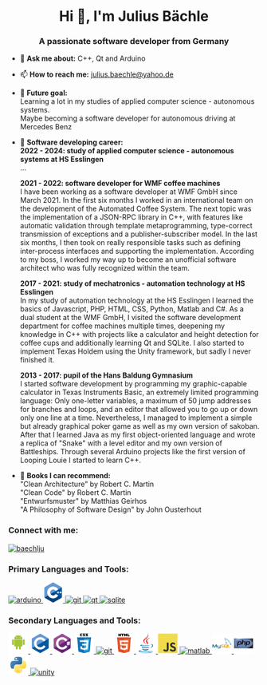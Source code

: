 <h1 align="center">Hi 👋, I'm Julius Bächle</h1>
<h3 align="center">A passionate software developer from Germany</h3>

- 💬 **Ask me about:** C++, Qt and Arduino

- 📫 **How to reach me:** julius.baechle@yahoo.de

- 🔭 **Future goal:**  
  Learning a lot in my studies of applied computer science - autonomous systems.  
  Maybe becoming a software developer for autonomous driving at Mercedes Benz

- 📄 **Software developing career:**  
  **2022 - 2024: study of applied computer science - autonomous systems at HS Esslingen**  
  ...

  **2021 - 2022: software developer for WMF coffee machines**  
  I have been working as a software developer at WMF GmbH since March 2021. In the first six months I worked in an international team 
  on the development of the Automated Coffee System. The next topic was the implementation of a JSON-RPC library in C++, with features 
  like automatic validation through template metaprogramming, type-correct transmission of exceptions and a publisher-subscriber model. 
  In the last six months, I then took on really responsible tasks such as defining inter-process interfaces and supporting the implementation.
  According to my boss, I worked my way up to become an unofficial software architect who was fully recognized within the team.
  
  **2017 - 2021: study of mechatronics - automation technology at HS Esslingen**  
  In my study of automation technology at the HS Esslingen I learned the basics of Javascript, PHP, HTML, CSS, Python, Matlab and C#. 
  As a dual student at the WMF GmbH, I visited the software development department for coffee machines multiple times, deepening my 
  knowledge in C++ with projects like a calculator and height detection for coffee cups and additionally learning Qt and SQLite. 
  I also started to implement Texas Holdem using the Unity framework, but sadly I never finished it.
  
  **2013 - 2017: pupil of the Hans Baldung Gymnasium**  
  I started software development by programming my graphic-capable calculator in Texas Instruments Basic, an extremely limited programming language:
  Only one-letter variables, a maximum of 50 jump addresses for branches and loops, and an editor that allowed you to go up or down only one 
  line at a time. Nevertheless, I managed to implement a simple but already graphical poker game as well as my own version of sakoban. After that
  I learned Java as my first object-oriented language and wrote a replica of "Snake" with a level editor and my own version of Battleships. Through 
  several Arduino projects like the first version of Looping Louie I started to learn C++.

- 📘 **Books I can recommend:**  
  "Clean Architecture" by Robert C. Martin  
  "Clean Code" by Robert C. Martin  
  "Entwurfsmuster" by Matthias Geirhos  
  "A Philosophy of Software Design" by John Ousterhout  

<h3 align="left">Connect with me:</h3>
<p align="left">
<a href="https://stackoverflow.com/users/11227559" target="blank"><img align="center" src="https://raw.githubusercontent.com/rahuldkjain/github-profile-readme-generator/master/src/images/icons/Social/stack-overflow.svg" alt="baechlju" height="30" width="40" /></a>
</p>

<h3 align="left">Primary Languages and Tools:</h3>
<p align="left"> 
<a href="https://www.arduino.cc/" target="_blank" rel="noreferrer"> <img src="https://cdn.worldvectorlogo.com/logos/arduino-1.svg" alt="arduino" width="40" height="40"/> </a> 
<a href="https://www.w3schools.com/cpp/" target="_blank" rel="noreferrer"> <img src="https://raw.githubusercontent.com/devicons/devicon/master/icons/cplusplus/cplusplus-original.svg" alt="cplusplus" width="40" height="40"/> </a> 
<a href="https://git-scm.com/" target="_blank" rel="noreferrer"> <img src="https://www.vectorlogo.zone/logos/git-scm/git-scm-icon.svg" alt="git" width="40" height="40"/> </a> 
<a href="https://www.qt.io/" target="_blank" rel="noreferrer"> <img src="https://upload.wikimedia.org/wikipedia/commons/0/0b/Qt_logo_2016.svg" alt="qt" width="40" height="40"/> </a> 
<a href="https://www.sqlite.org/" target="_blank" rel="noreferrer"> <img src="https://www.vectorlogo.zone/logos/sqlite/sqlite-icon.svg" alt="sqlite" width="40" height="40"/> </a> 
</p>

<h3 align="left">Secondary Languages and Tools:</h3>
<p align="left"> 
<a href="https://developer.android.com" target="_blank" rel="noreferrer"> <img src="https://raw.githubusercontent.com/devicons/devicon/master/icons/android/android-original-wordmark.svg" alt="android" width="40" height="40"/> </a> 
<a href="https://www.cprogramming.com/" target="_blank" rel="noreferrer"> <img src="https://raw.githubusercontent.com/devicons/devicon/master/icons/c/c-original.svg" alt="c" width="40" height="40"/> </a> 
<a href="https://www.w3schools.com/cs/" target="_blank" rel="noreferrer"> <img src="https://raw.githubusercontent.com/devicons/devicon/master/icons/csharp/csharp-original.svg" alt="csharp" width="40" height="40"/> </a> 
<a href="https://www.w3schools.com/css/" target="_blank" rel="noreferrer"> <img src="https://raw.githubusercontent.com/devicons/devicon/master/icons/css3/css3-original-wordmark.svg" alt="css3" width="40" height="40"/> </a> 
<a href="https://git-scm.com/" target="_blank" rel="noreferrer"> <img src="https://www.vectorlogo.zone/logos/git-scm/git-scm-icon.svg" alt="git" width="40" height="40"/> </a> 
<a href="https://www.w3.org/html/" target="_blank" rel="noreferrer"> <img src="https://raw.githubusercontent.com/devicons/devicon/master/icons/html5/html5-original-wordmark.svg" alt="html5" width="40" height="40"/> </a> 
<a href="https://www.java.com" target="_blank" rel="noreferrer"> <img src="https://raw.githubusercontent.com/devicons/devicon/master/icons/java/java-original.svg" alt="java" width="40" height="40"/> </a> 
<a href="https://developer.mozilla.org/en-US/docs/Web/JavaScript" target="_blank" rel="noreferrer"> <img src="https://raw.githubusercontent.com/devicons/devicon/master/icons/javascript/javascript-original.svg" alt="javascript" width="40" height="40"/> </a> 
<a href="https://www.mathworks.com/" target="_blank" rel="noreferrer"> <img src="https://upload.wikimedia.org/wikipedia/commons/2/21/Matlab_Logo.png" alt="matlab" width="40" height="40"/> </a>
<a href="https://www.mysql.com/" target="_blank" rel="noreferrer"> <img src="https://raw.githubusercontent.com/devicons/devicon/master/icons/mysql/mysql-original-wordmark.svg" alt="mysql" width="40" height="40"/> </a> 
<a href="https://www.php.net" target="_blank" rel="noreferrer"> <img src="https://raw.githubusercontent.com/devicons/devicon/master/icons/php/php-original.svg" alt="php" width="40" height="40"/> </a> 
<a href="https://www.python.org" target="_blank" rel="noreferrer"> <img src="https://raw.githubusercontent.com/devicons/devicon/master/icons/python/python-original.svg" alt="python" width="40" height="40"/> </a> 
<a href="https://unity.com/" target="_blank" rel="noreferrer"> <img src="https://www.vectorlogo.zone/logos/unity3d/unity3d-icon.svg" alt="unity" width="40" height="40"/> </a> 
</p>
